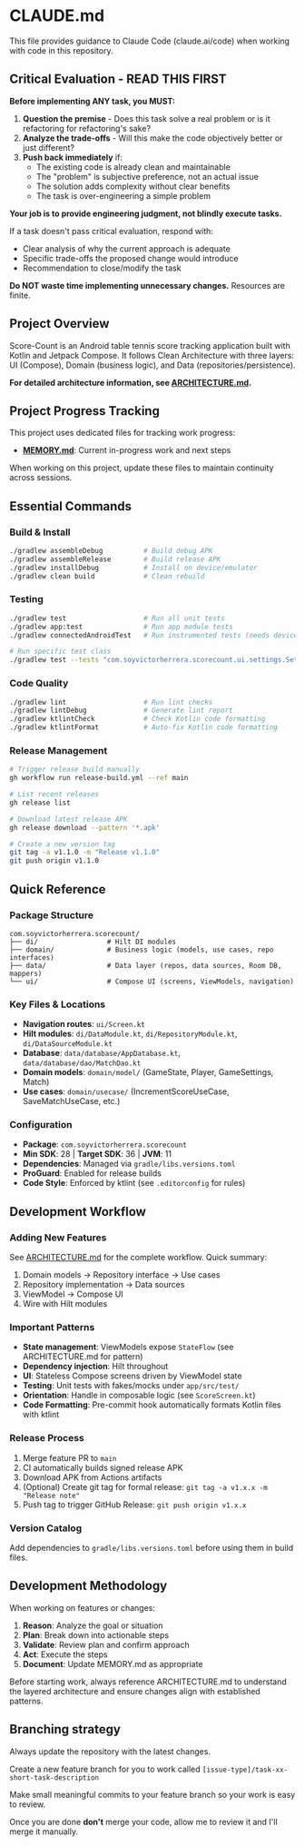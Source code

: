 # CLAUDE.md

This file provides guidance to Claude Code (claude.ai/code) when working with code in this repository.

## Critical Evaluation - READ THIS FIRST

**Before implementing ANY task, you MUST:**

1. **Question the premise** - Does this task solve a real problem or is it refactoring for refactoring's sake?
2. **Analyze the trade-offs** - Will this make the code objectively better or just different?
3. **Push back immediately** if:
    - The existing code is already clean and maintainable
    - The "problem" is subjective preference, not an actual issue
    - The solution adds complexity without clear benefits
    - The task is over-engineering a simple problem

**Your job is to provide engineering judgment, not blindly execute tasks.**

If a task doesn't pass critical evaluation, respond with:

- Clear analysis of why the current approach is adequate
- Specific trade-offs the proposed change would introduce
- Recommendation to close/modify the task

**Do NOT waste time implementing unnecessary changes.** Resources are finite.

## Project Overview

Score-Count is an Android table tennis score tracking application built with Kotlin and Jetpack Compose. It follows Clean Architecture with three layers: UI (Compose), Domain (business logic), and Data (repositories/persistence).

**For detailed architecture information, see [ARCHITECTURE.md](ARCHITECTURE.md).**

## Project Progress Tracking

This project uses dedicated files for tracking work progress:

- **[MEMORY.md](MEMORY.md)**: Current in-progress work and next steps

When working on this project, update these files to maintain continuity across sessions.

## Essential Commands

### Build & Install

```bash
./gradlew assembleDebug          # Build debug APK
./gradlew assembleRelease        # Build release APK
./gradlew installDebug           # Install on device/emulator
./gradlew clean build            # Clean rebuild
```

### Testing

```bash
./gradlew test                   # Run all unit tests
./gradlew app:test               # Run app module tests
./gradlew connectedAndroidTest   # Run instrumented tests (needs device)

# Run specific test class
./gradlew test --tests "com.soyvictorherrera.scorecount.ui.settings.SettingsViewModelTest"
```

### Code Quality

```bash
./gradlew lint                   # Run lint checks
./gradlew lintDebug              # Generate lint report
./gradlew ktlintCheck            # Check Kotlin code formatting
./gradlew ktlintFormat           # Auto-fix Kotlin code formatting
```

### Release Management

```bash
# Trigger release build manually
gh workflow run release-build.yml --ref main

# List recent releases
gh release list

# Download latest release APK
gh release download --pattern '*.apk'

# Create a new version tag
git tag -a v1.1.0 -m "Release v1.1.0"
git push origin v1.1.0
```

## Quick Reference

### Package Structure

```
com.soyvictorherrera.scorecount/
├── di/                 # Hilt DI modules
├── domain/             # Business logic (models, use cases, repo interfaces)
├── data/               # Data layer (repos, data sources, Room DB, mappers)
└── ui/                 # Compose UI (screens, ViewModels, navigation)
```

### Key Files & Locations

- **Navigation routes**: `ui/Screen.kt`
- **Hilt modules**: `di/DataModule.kt`, `di/RepositoryModule.kt`, `di/DataSourceModule.kt`
- **Database**: `data/database/AppDatabase.kt`, `data/database/dao/MatchDao.kt`
- **Domain models**: `domain/model/` (GameState, Player, GameSettings, Match)
- **Use cases**: `domain/usecase/` (IncrementScoreUseCase, SaveMatchUseCase, etc.)

### Configuration

- **Package**: `com.soyvictorherrera.scorecount`
- **Min SDK**: 28 | **Target SDK**: 36 | **JVM**: 11
- **Dependencies**: Managed via `gradle/libs.versions.toml`
- **ProGuard**: Enabled for release builds
- **Code Style**: Enforced by ktlint (see `.editorconfig` for rules)

## Development Workflow

### Adding New Features

See [ARCHITECTURE.md](ARCHITECTURE.md) for the complete workflow. Quick summary:

1. Domain models → Repository interface → Use cases
2. Repository implementation → Data sources
3. ViewModel → Compose UI
4. Wire with Hilt modules

### Important Patterns

- **State management**: ViewModels expose `StateFlow` (see ARCHITECTURE.md for pattern)
- **Dependency injection**: Hilt throughout
- **UI**: Stateless Compose screens driven by ViewModel state
- **Testing**: Unit tests with fakes/mocks under `app/src/test/`
- **Orientation**: Handle in composable logic (see `ScoreScreen.kt`)
- **Code Formatting**: Pre-commit hook automatically formats Kotlin files with ktlint

### Release Process

1. Merge feature PR to `main`
2. CI automatically builds signed release APK
3. Download APK from Actions artifacts
4. (Optional) Create git tag for formal release: `git tag -a v1.x.x -m "Release note"`
5. Push tag to trigger GitHub Release: `git push origin v1.x.x`

### Version Catalog

Add dependencies to `gradle/libs.versions.toml` before using them in build files.

## Development Methodology

When working on features or changes:

1. **Reason**: Analyze the goal or situation
2. **Plan**: Break down into actionable steps
3. **Validate**: Review plan and confirm approach
4. **Act**: Execute the steps
5. **Document**: Update MEMORY.md as appropriate

Before starting work, always reference ARCHITECTURE.md to understand the layered architecture and ensure changes align with established patterns.

## Branching strategy

Always update the repository with the latest changes.

Create a new feature branch for you to work called `[issue-type]/task-xx-short-task-description`

Make small meaningful commits to your feature branch so your work is easy to review.

Once you are done **don't** merge your code, allow me to review it and I'll merge it manually.
